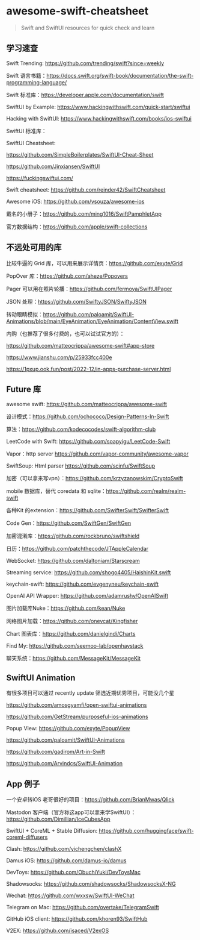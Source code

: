 # awesome-swift-cheatsheet

> Swift and SwiftUI resources for quick check and learn

## 学习速查

Swift Trending: https://github.com/trending/swift?since=weekly

Swift 语言书籍：https://docs.swift.org/swift-book/documentation/the-swift-programming-language/

Swift 标准库：https://developer.apple.com/documentation/swift

SwiftUI by Example: https://www.hackingwithswift.com/quick-start/swiftui

Hacking with SwiftUI: https://www.hackingwithswift.com/books/ios-swiftui

SwiftUI 标准库：

SwiftUI Cheatsheet: 

https://github.com/SimpleBoilerplates/SwiftUI-Cheat-Sheet

https://github.com/Jinxiansen/SwiftUI

https://fuckingswiftui.com/

Swift cheatsheet: https://github.com/reinder42/SwiftCheatsheet

Awesome iOS: https://github.com/vsouza/awesome-ios

戴名的小册子：https://github.com/ming1016/SwiftPamphletApp

官方数据结构：https://github.com/apple/swift-collections

## 不远处可用的库

比较牛逼的 Grid 库，可以用来展示详情页：https://github.com/exyte/Grid

PopOver 库：https://github.com/aheze/Popovers

Pager 可以用在照片轮播：https://github.com/fermoya/SwiftUIPager

JSON 处理：https://github.com/SwiftyJSON/SwiftyJSON

转动眼睛模拟：https://github.com/paloamit/SwiftUI-Animations/blob/main/EyeAnimation/EyeAnimation/ContentView.swift

内购（也推荐了很多付费的，也可以试试官方的）：

https://github.com/matteocrippa/awesome-swift#app-store

https://www.jianshu.com/p/25933fcc400e

https://1pxup.ook.fun/post/2022-12/in-apps-purchase-server.html


## Future 库

awesome swift: https://github.com/matteocrippa/awesome-swift

设计模式：https://github.com/ochococo/Design-Patterns-In-Swift

算法：https://github.com/kodecocodes/swift-algorithm-club

LeetCode with Swift: https://github.com/soapyigu/LeetCode-Swift

Vapor：http server https://github.com/vapor-community/awesome-vapor

SwiftSoup: Html parser https://github.com/scinfu/SwiftSoup

加密（可以拿来写vpn）：https://github.com/krzyzanowskim/CryptoSwift

mobile 数据库，替代 coredata 和 sqlite：https://github.com/realm/realm-swift

各种Kit 的extension：https://github.com/SwifterSwift/SwifterSwift

Code Gen：https://github.com/SwiftGen/SwiftGen

加密混淆库：https://github.com/rockbruno/swiftshield

日历：https://github.com/patchthecode/JTAppleCalendar

WebSocket: https://github.com/daltoniam/Starscream

Streaming service: https://github.com/shogo4405/HaishinKit.swift

keychain-swift: https://github.com/evgenyneu/keychain-swift

OpenAI API Wrapper: https://github.com/adamrushy/OpenAISwift

图片加载库Nuke：https://github.com/kean/Nuke

网络图片加载：https://github.com/onevcat/Kingfisher

Chart 图表库：https://github.com/danielgindi/Charts

Find My:  https://github.com/seemoo-lab/openhaystack

聊天系统：https://github.com/MessageKit/MessageKit

## SwiftUI Animation

有很多项目可以通过 recently update 筛选近期优秀项目，可能没几个星

https://github.com/amosgyamfi/open-swiftui-animations

https://github.com/GetStream/purposeful-ios-animations

Popup View: https://github.com/exyte/PopupView

https://github.com/paloamit/SwiftUI-Animations

https://github.com/gadirom/Art-in-Swift

https://github.com/Arvindcs/SwiftUI-Animation


## App 例子

一个安卓转iOS 老哥很好的项目：https://github.com/BrianMwas/Qlick

Mastodon 客户端（官方称这app可以拿来学SwiftUI）：https://github.com/Dimillian/IceCubesApp

SwiftUI + CoreML + Stable Diffusion: https://github.com/huggingface/swift-coreml-diffusers

Clash: https://github.com/yichengchen/clashX

Damus iOS: https://github.com/damus-io/damus

DevToys: https://github.com/ObuchiYuki/DevToysMac

Shadowsocks: https://github.com/shadowsocks/ShadowsocksX-NG

Wechat: https://github.com/wxxsw/SwiftUI-WeChat

Telegram on Mac: https://github.com/overtake/TelegramSwift

GitHub iOS client: https://github.com/khoren93/SwiftHub

V2EX: https://github.com/isaced/V2exOS